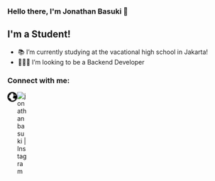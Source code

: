 ### Hello there, I'm Jonathan Basuki 👋
## I'm a Student!

- 📚 I’m currently studying at the vacational high school in Jakarta!
- 👨🏻‍💻 I’m looking to be a Backend Developer

### Connect with me:

[<img align="left" alt="jonathanbasuk.github.io" width="22px" src="https://raw.githubusercontent.com/iconic/open-iconic/master/svg/globe.svg" />][website]
[<img align="left" alt="jonathanbasuki | Instagram" width="22px" src="https://cdn.jsdelivr.net/npm/simple-icons@v3/icons/instagram.svg" />][instagram]

<br />

[website]: https://jonathanbasuki.github.io/
[instagram]: https://instagram.com/jonathanbasuki/
